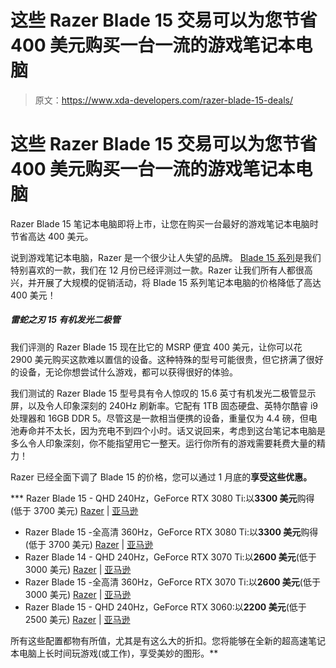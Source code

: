 # 这些 Razer Blade 15 交易可以为您节省 400 美元购买一台一流的游戏笔记本电脑

> 原文：<https://www.xda-developers.com/razer-blade-15-deals/>

# 这些 Razer Blade 15 交易可以为您节省 400 美元购买一台一流的游戏笔记本电脑

Razer Blade 15 笔记本电脑即将上市，让您在购买一台最好的游戏笔记本电脑时节省高达 400 美元。

说到游戏笔记本电脑，Razer 是一个很少让人失望的品牌。 [Blade 15 系列](https://www.xda-developers.com/razer-blade-15-2022-oled-review/)是我们特别喜欢的一款，我们在 12 月份已经评测过一款。Razer 让我们所有人都很高兴，并开展了大规模的促销活动，将 Blade 15 系列笔记本电脑的价格降低了高达 400 美元！

##### 雷蛇之刃 15 有机发光二极管

我们评测的 Razer Blade 15 现在比它的 MSRP 便宜 400 美元，让你可以花 2900 美元购买这款难以置信的设备。这种特殊的型号可能很贵，但它挤满了很好的设备，无论你想尝试什么游戏，都可以获得很好的体验。

我们测试的 Razer Blade 15 型号具有令人惊叹的 15.6 英寸有机发光二极管显示屏，以及令人印象深刻的 240Hz 刷新率。它配有 1TB 固态硬盘、英特尔酷睿 i9 处理器和 16GB DDR 5。尽管这是一款相当便携的设备，重量仅为 4.4 磅，但电池寿命并不太长，因为充电不到四个小时。话又说回来，考虑到这台笔记本电脑是多么令人印象深刻，你不能指望用它一整天。运行你所有的游戏需要耗费大量的精力！

Razer 已经全面下调了 Blade 15 的价格，您可以通过 1 月底的**享受这些优惠。**

 ***   Razer Blade 15 - QHD 240Hz，GeForce RTX 3080 Ti:以**3300 美元**购得(低于 3700 美元) [Razer](https://razer.a9yw.net/c/2233363/642901/10229?subId1=UUxdaUeUpU1001559&subId2=exda&u=https%3A%2F%2Fwww.razer.com%2Fgaming-laptops%2FRazer-Blade-15%2FRZ09-0421PED3-R3U1) | [亚马逊](https://www.amazon.com/Razer-Blade-Gaming-Laptop-Thunderbolt/dp/B09RC6Y65Q/?tag=xda-67fltmt-20&ascsubtag=UUxdaUeUpU1001559&asc_refurl=https%3A%2F%2Fwww.xda-developers.com%2Frazer-blade-15-deals%2F&asc_campaign=Commerce)
*   Razer Blade 15 -全高清 360Hz，GeForce RTX 3080 Ti:以**3300 美元**购得(低于 3700 美元) [Razer](https://razer.a9yw.net/c/2233363/642901/10229?subId1=UUxdaUeUpU1001559&subId2=exda&u=https%3A%2F%2Fwww.razer.com%2Fgaming-laptops%2FRazer-Blade-15%2FRZ09-0421PEC3-R3U1) | [亚马逊](https://www.amazon.com/Razer-Blade-Gaming-Laptop-Thunderbolt/dp/B09RC6WB5S/?tag=xda-67fltmt-20&ascsubtag=UUxdaUeUpU1001559&asc_refurl=https%3A%2F%2Fwww.xda-developers.com%2Frazer-blade-15-deals%2F&asc_campaign=Commerce)
*   Razer Blade 14 - QHD 240Hz，GeForce RTX 3070 Ti:以**2600 美元**(低于 3000 美元) [Razer](https://razer.a9yw.net/c/2233363/642901/10229?subId1=UUxdaUeUpU1001559&subId2=exda&u=https%3A%2F%2Fwww.razer.com%2Fgaming-laptops%2FRazer-Blade-15%2FRZ09-0421NED3-R3U1) | [亚马逊](https://www.amazon.com/Razer-Blade-Gaming-Laptop-Thunderbolt/dp/B09RBJC8Y9/?tag=xda-67fltmt-20&ascsubtag=UUxdaUeUpU1001559&asc_refurl=https%3A%2F%2Fwww.xda-developers.com%2Frazer-blade-15-deals%2F&asc_campaign=Commerce)
*   Razer Blade 15 -全高清 360Hz，GeForce RTX 3070 Ti:以**2600 美元**(低于 3000 美元) [Razer](https://razer.a9yw.net/c/2233363/642901/10229?subId1=UUxdaUeUpU1001559&subId2=exda&u=https%3A%2F%2Fwww.razer.com%2Fgaming-laptops%2FRazer-Blade-15%2FRZ09-0421NEC3-R3U1) | [亚马逊](https://www.amazon.com/Razer-Blade-Gaming-Laptop-Thunderbolt/dp/B09RC3V656/?tag=xda-67fltmt-20&ascsubtag=UUxdaUeUpU1001559&asc_refurl=https%3A%2F%2Fwww.xda-developers.com%2Frazer-blade-15-deals%2F&asc_campaign=Commerce)
*   Razer Blade 15 - QHD 240Hz，GeForce RTX 3060:以**2200 美元**(低于 2500 美元) [Razer](https://razer.a9yw.net/c/2233363/642901/10229?subId1=UUxdaUeUpU1001559&subId2=exda&u=https%3A%2F%2Fwww.razer.com%2Fgaming-laptops%2FRazer-Blade-15%2FRZ09-0421EED3-R3U1) | [亚马逊](https://www.amazon.com/Razer-Blade-Gaming-Laptop-Thunderbolt/dp/B09RC2J461/?tag=xda-67fltmt-20&ascsubtag=UUxdaUeUpU1001559&asc_refurl=https%3A%2F%2Fwww.xda-developers.com%2Frazer-blade-15-deals%2F&asc_campaign=Commerce)

所有这些配置都物有所值，尤其是有这么大的折扣。您将能够在全新的超高速笔记本电脑上长时间玩游戏(或工作)，享受美妙的图形。**